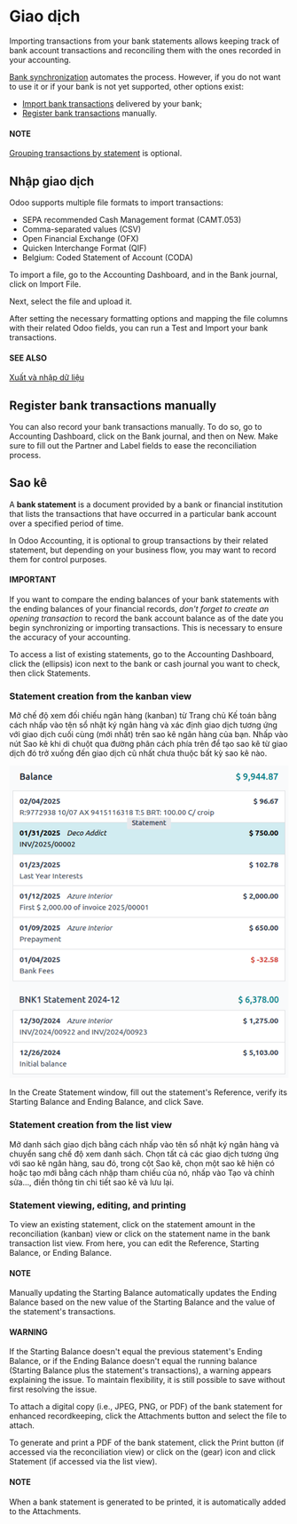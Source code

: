 # Giao dịch

Importing transactions from your bank statements allows keeping track of bank account transactions
and reconciling them with the ones recorded in your accounting.

[Bank synchronization](bank_synchronization.md) automates the process. However, if you do not
want to use it or if your bank is not yet supported, other options exist:

- [Import bank transactions](#transactions-import) delivered by your bank;
- [Register bank transactions](#transactions-register) manually.

#### NOTE
[Grouping transactions by statement](#transactions-statements) is optional.

<a id="transactions-import"></a>

## Nhập giao dịch

Odoo supports multiple file formats to import transactions:

- SEPA recommended Cash Management format (CAMT.053)
- Comma-separated values (CSV)
- Open Financial Exchange (OFX)
- Quicken Interchange Format (QIF)
- Belgium: Coded Statement of Account (CODA)

To import a file, go to the Accounting Dashboard, and in the Bank journal,
click on Import File.

Next, select the file and upload it.

After setting the necessary formatting options and mapping the file columns with their related Odoo
fields, you can run a Test and Import your bank transactions.

#### SEE ALSO
[Xuất và nhập dữ liệu](../../../essentials/export_import_data.md)

<a id="transactions-register"></a>

## Register bank transactions manually

You can also record your bank transactions manually. To do so, go to Accounting
Dashboard, click on the Bank journal, and then on New. Make sure to fill
out the Partner and Label fields to ease the reconciliation process.

<a id="transactions-statements"></a>

## Sao kê

A **bank statement** is a document provided by a bank or financial institution that lists the
transactions that have occurred in a particular bank account over a specified period of time.

In Odoo Accounting, it is optional to group transactions by their related statement, but depending
on your business flow, you may want to record them for control purposes.

#### IMPORTANT
If you want to compare the ending balances of your bank statements with the ending balances of
your financial records, *don't forget to create an opening transaction* to record the bank
account balance as of the date you begin synchronizing or importing transactions. This is
necessary to ensure the accuracy of your accounting.

To access a list of existing statements, go to the Accounting Dashboard, click the
<i class="fa fa-ellipsis-v"></i> (ellipsis) icon next to the bank or cash journal you want to
check, then click Statements.

<a id="transactions-statement-kanban"></a>

### Statement creation from the kanban view

Mở chế độ xem đối chiếu ngân hàng (kanban) từ Trang chủ Kế toán bằng cách nhấp vào tên sổ nhật ký ngân hàng và xác định giao dịch tương ứng với giao dịch cuối cùng (mới nhất) trên sao kê ngân hàng của bạn. Nhấp vào nút Sao kê khi di chuột qua đường phân cách phía trên để tạo sao kê từ giao dịch đó trở xuống đến giao dịch cũ nhất chưa thuộc bất kỳ sao kê nào.

![A "Statement" button is visible when hovering on the line separating two transactions.](transactions/statements-kanban.png)

In the Create Statement window, fill out the statement's Reference, verify
its Starting Balance and Ending Balance, and click Save.

<a id="transactions-statement-list"></a>

### Statement creation from the list view

Mở danh sách giao dịch bằng cách nhấp vào tên sổ nhật ký ngân hàng và chuyển sang chế độ xem danh sách. Chọn tất cả các giao dịch tương ứng với sao kê ngân hàng, sau đó, trong cột Sao kê, chọn một sao kê hiện có hoặc tạo mới bằng cách nhập tham chiếu của nó, nhấp vào Tạo và chỉnh sửa..., điền thông tin chi tiết sao kê và lưu lại.

<a id="transactions-view-edit-print"></a>

### Statement viewing, editing, and printing

To view an existing statement, click on the statement amount in the reconciliation (kanban) view or
click on the statement name in the bank transaction list view. From here, you can edit the
Reference, Starting Balance, or Ending Balance.

#### NOTE
Manually updating the Starting Balance automatically updates the Ending
Balance based on the new value of the Starting Balance and the value of the
statement's transactions.

#### WARNING
If the Starting Balance doesn't equal the previous statement's Ending
Balance, or if the Ending Balance doesn't equal the running balance
(Starting Balance plus the statement's transactions), a warning appears explaining
the issue. To maintain flexibility, it is still possible to save without first resolving the
issue.

To attach a digital copy (i.e., JPEG, PNG, or PDF) of the bank statement for enhanced recordkeeping,
click the <i class="fa fa-paperclip"></i> Attachments button and select the file to attach.

To generate and print a PDF of the bank statement, click the Print button (if accessed
via the reconciliation view) or click on the <i class="fa fa-cog"></i>(gear) icon and click
<i class="fa fa-print"></i>Statement (if accessed via the list view).

#### NOTE
When a bank statement is generated to be printed, it is automatically added to the
Attachments.
